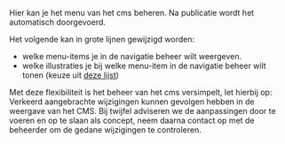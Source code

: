 Hier kan je het menu van het cms beheren. Na publicatie wordt het automatisch doorgevoerd.

Het volgende kan in grote lijnen gewijzigd worden:

- welke menu-items je in de navigatie beheer wilt weergeven.
- welke illustraties je bij welke menu-item in de navigatie beheer wilt tonen (keuze uit [deze lijst](https://mui.com/components/material-icons/))

Met deze flexibiliteit is het beheer van het cms versimpelt, let hierbij op: Verkeerd aangebrachte wijzigingen kunnen gevolgen hebben in de weergave van het CMS. Bij twijfel adviseren we de aanpassingen door te voeren en op te slaan als concept, neem daarna contact op met de beheerder om de gedane wijzigingen te controleren.